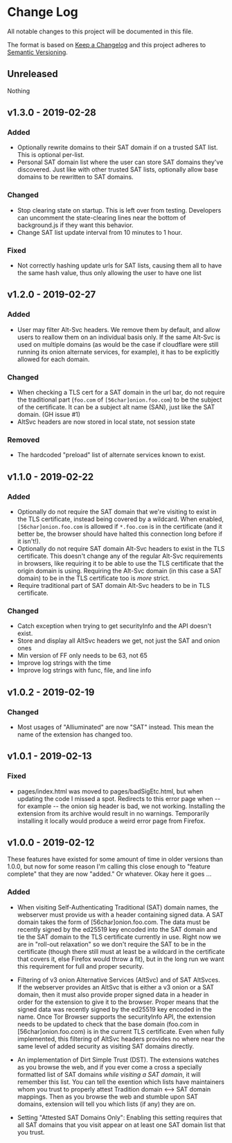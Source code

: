 # Change Log
All notable changes to this project will be documented in this file.

The format is based on [Keep a Changelog](http://keepachangelog.com/)
and this project adheres to [Semantic Versioning](http://semver.org/).

## Unreleased

Nothing

## v1.3.0 - 2019-02-28

### Added

- Optionally rewrite domains to their SAT domain if on a trusted SAT list. This
  is optional per-list.
- Personal SAT domain list where the user can store SAT domains they've
  discovered. Just like with other trusted SAT lists, optionally allow base
domains to be rewritten to SAT domains.

### Changed

- Stop clearing state on startup. This is left over from testing. Developers
  can uncomment the state-clearing lines near the bottom of background.js if
they want this behavior.
- Change SAT list update interval from 10 minutes to 1 hour.

### Fixed

- Not correctly hashing update urls for SAT lists, causing them all to have the
  same hash value, thus only allowing the user to have one list

## v1.2.0 - 2019-02-27

### Added

- User may filter Alt-Svc headers. We remove them by default, and allow users
  to reallow them on an individual basis only. If the same Alt-Svc is used on
multiple domains (as would be the case if cloudflare were still running its
onion alternate services, for example), it has to be explicitly allowed for
each domain.

### Changed

- When checking a TLS cert for a SAT domain in the url bar, do not require the
  traditional part (`foo.com` of `[56char]onion.foo.com`) to be the subject of
the certificate. It can be a subject alt name (SAN), just like the SAT domain.
(GH issue #1)
- AltSvc headers are now stored in local state, not session state

### Removed

- The hardcoded "preload" list of alternate services known to exist.

## v1.1.0 - 2019-02-22

### Added

- Optionally do not require the SAT domain that we're visiting to exist in the
  TLS certificate, instead being covered by a wildcard. When enabled,
`[56char]onion.foo.com` is allowed if `*.foo.com` is in the certificate (and it
better be, the browser should have halted this connection long before if it
isn't!).
- Optionally do not require SAT domain Alt-Svc headers to exist in the TLS
  certificate. This doesn't change any of the regular Alt-Svc requirements in
browsers, like requiring it to be able to use the TLS certificate that the
origin domain is using. Requiring the Alt-Svc domain (in this case a SAT
domain) to be in the TLS certificate too is *more* strict.
- Require traditional part of SAT domain Alt-Svc headers to be in TLS
  certificate.

### Changed

- Catch exception when trying to get securityInfo and the API doesn't exist.
- Store and display all AltSvc headers we get, not just the SAT and onion ones
- Min version of FF only needs to be 63, not 65
- Improve log strings with the time
- Improve log strings with func, file, and line info

## v1.0.2 - 2019-02-19

### Changed

- Most usages of "Alliuminated" are now "SAT" instead. This mean the name of
  the extension has changed too.

## v1.0.1 - 2019-02-13

### Fixed

- pages/index.html was moved to pages/badSigEtc.html, but when updating the
  code I missed a spot. Redirects to this error page when -- for example -- the
onion sig header is bad, we not working. Installing the extension from its
archive would result in no warnings. Temporarily installing it locally would
produce a weird error page from Firefox.

## v1.0.0 - 2019-02-12

These features have existed for some amount of time in older versions than
1.0.0, but now for some reason I'm calling this close enough to "feature
complete" that they are now "added." Or whatever. Okay here it goes ...

### Added

- When visiting Self-Authenticating Traditional (SAT) domain names, the
  webserver must provide us with a header containing signed data. A SAT domain
takes the form of [56char]onion.foo.com. The data must be recently signed by
the ed25519 key encoded into the SAT domain and tie the SAT domain to the TLS
certificate currently in use. Right now we are in "roll-out relaxation" so we
don't require the SAT to be in the certificate (though there still must at
least be a wildcard in the certificate that covers it, else Firefox would throw
a fit), but in the long run we want this requirement for full and proper
security.

- Filtering of v3 onion Alternative Services (AltSvc) and of SAT AltSvces. If
  the webserver provides an AltSvc that is either a v3 onion or a SAT domain,
then it must also provide proper signed data in a header in order for the
extension to give it to the browser. Proper means that the signed data was
recently signed by the ed25519 key encoded in the name. Once Tor Browser
supports the securityInfo API, the extension needs to be updated to check that
the base domain (foo.com in [56char]onion.foo.com) is in the current TLS
certificate. Even when fully implemented, this  filtering of AltSvc headers
provides no where near the same level of added security as visiting SAT domains
directly.

- An implementation of Dirt Simple Trust (DST). The extensions watches as you
  browse the web, and if you ever come a cross a specially formatted list of
SAT domains *while visiting a SAT domain*, it will remember this list. You can
tell the exention which lists have maintainers whom you trust to properly
attest Tradition domain <--> SAT domain mappings. Then as you browse the web
and stumble upon SAT domains,  extension will tell you which lists (if any)
they are on.

- Setting "Attested SAT Domains Only": Enabling this setting requires that all
  SAT domains that you visit appear on at least one SAT domain list that you
trust.
